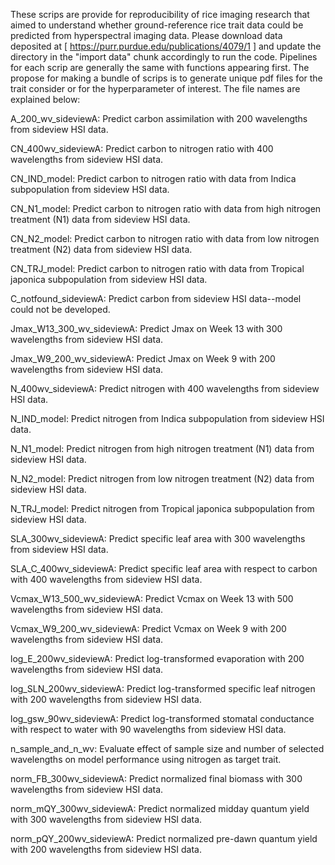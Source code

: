These scrips are provide for reproducibility of rice imaging research that aimed to understand whether ground-reference rice trait data could be predicted from hyperspectral imaging data. Please download data deposited at [ https://purr.purdue.edu/publications/4079/1 ] and update the directory in the "import data" chunk accordingly to run the code. Pipelines for each scrip are generally the same with functions appearing first. The propose for making a bundle of scrips is to generate unique pdf files for the trait consider or for the hyperparameter of interest. The file names are explained below:

A_200_wv_sideviewA: Predict carbon assimilation with 200 wavelengths from sideview HSI data.

CN_400wv_sideviewA: Predict carbon to nitrogen ratio with 400 wavelengths from sideview HSI data.

CN_IND_model: Predict carbon to nitrogen ratio with data from Indica subpopulation from sideview HSI data.

CN_N1_model: Predict carbon to nitrogen ratio with data from high nitrogen treatment (N1) data from sideview HSI data.

CN_N2_model: Predict carbon to nitrogen ratio with data from low nitrogen treatment (N2) data from sideview HSI data.

CN_TRJ_model: Predict carbon to nitrogen ratio with data from Tropical japonica subpopulation from sideview HSI data.

C_notfound_sideviewA: Predict carbon from sideview HSI data--model could not be developed.

Jmax_W13_300_wv_sideviewA: Predict Jmax on Week 13 with 300 wavelengths from sideview HSI data.

Jmax_W9_200_wv_sideviewA: Predict Jmax on Week 9 with 200 wavelengths from sideview HSI data.

N_400wv_sideviewA: Predict nitrogen with 400 wavelengths from sideview HSI data.

N_IND_model: Predict nitrogen from Indica subpopulation from sideview HSI data.

N_N1_model: Predict nitrogen from high nitrogen treatment (N1) data from sideview HSI data.

N_N2_model: Predict nitrogen from low nitrogen treatment (N2) data from sideview HSI data.

N_TRJ_model: Predict nitrogen from Tropical japonica subpopulation from sideview HSI data.

SLA_300wv_sideviewA: Predict specific leaf area with 300 wavelengths from sideview HSI data.

SLA_C_400wv_sideviewA: Predict specific leaf area with respect to carbon with 400 wavelengths from sideview HSI data.

Vcmax_W13_500_wv_sideviewA: Predict Vcmax on Week 13 with 500 wavelengths from sideview HSI data.

Vcmax_W9_200_wv_sideviewA: Predict Vcmax on Week 9 with 200 wavelengths from sideview HSI data.

log_E_200wv_sideviewA: Predict log-transformed evaporation with 200 wavelengths from sideview HSI data.

log_SLN_200wv_sideviewA: Predict log-transformed specific leaf nitrogen with 200 wavelengths from sideview HSI data.

log_gsw_90wv_sideviewA: Predict log-transformed stomatal conductance with respect to water with 90 wavelengths from sideview HSI data.

n_sample_and_n_wv: Evaluate effect of sample size and number of selected wavelengths on model performance using nitrogen as target trait.

norm_FB_300wv_sideviewA: Predict normalized final biomass with 300 wavelengths from sideview HSI data.

norm_mQY_300wv_sideviewA: Predict normalized midday quantum yield with 300 wavelengths from sideview HSI data.

norm_pQY_200wv_sideviewA: Predict normalized pre-dawn quantum yield with 200 wavelengths from sideview HSI data.
